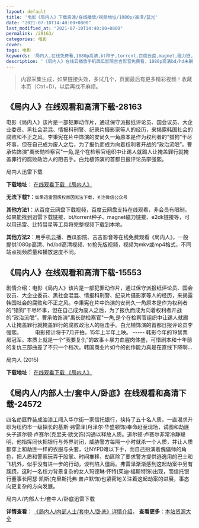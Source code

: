 ```yaml
---
layout: default
title: '电影《局内人》下载资源/在线播放/视频地址/1080p/高清/蓝光'
date: "2021-07-10T14:40:00+0800"
last_modified_at: "2021-07-10T14:40:00+0800"
permalink: /28163/
categories: 电影
cover:
tags: 电影
keywords: '局内人,在线免费看,1080p高清,bt种子,torrent,百度云盘,magnet,磁力链,迅雷下载资源'
description: '《局内人》在线云播放手机西瓜影院吉吉影音免费看，1080p高清bd/hd未删减完整版和tc抢先枪版，mkv/mp4格式，附带bt/torrent种子、magnet/磁力链、百度云盘、网盘资源迅雷下载链接'
---
```


>内容采集生成，如果链接失效，多试几个，页面最后有更多精彩视频！收藏本页（Ctrl+D)，以后再找不麻烦。


## 《局内人》在线观看和高清下载-28163

电影《局内人》该片是一部犯罪动作片，通过保守派报纸评论员、国会议员、大企业委员、黑社会混混、情报科刑警、纪录片摄影家等人的经历，来揭露韩国社会的腐败和不正之风。李秉宪在片中饰演的安尚久一角原本是作为权利者的“猎狗”干尽坏事，但在自己成为废人之后，为了报仇而成为向着权利者开战的“政治流氓”。曹承佑饰演"禹长勋检察官"一角,是个在检察官组织中让踢人就踢人让掩盖罪行就掩盖罪行的腐败政治人的阻击手。白允植饰演的首都日报评论员李强熙。<!---剧情end--->


局内人迅雷下载

**下载地址**： [在线观看下载 《局内人》](https://www.993dy.com//vod-detail-id-17320.html) 


**无法下载?**：`如果迅雷因版权原因无法下载，关注微信公众号 `

**其他方法1**：从百度云网盘下载视频，百度云网盘支持在线观看，非会员有限制，如果能找到迅雷下载链接、bt/torrent种子、magnet磁力链接、e2dk链接等，可以用迅雷、比特彗星等工具将完整视频下载到本地。

**其他方法2**：用手机云播、西瓜影院、吉吉影音等在线免费观看《局内人》，一般提供1080p高清、hd/bd高清视频、tc抢先版视频，视频为mkv或mp4格式，不同站点视频质量和播放速度不同。


## 《局内人》在线观看和高清下载-15553

剧情介绍：电影《局内人》该片是一部犯罪动作片，通过保守派报纸评论员、国会议员、大企业委员、黑社会混混、情报科刑警、纪录片摄影家等人的经历，来揭露韩国社会的腐败和不正之风。李秉宪在片中饰演的安尚久一角原本是作为权利者的“猎狗”干尽坏事，但在自己成为废人之后，为了报仇而成为向着权利者开战的“政治流氓”。曹承佑饰演"禹长勋检察官"一角,是个在检察官组织中让踢人就踢人让掩盖罪行就掩盖罪行的腐败政治人的阻击手。白允植饰演的首都日报评论员李强熙。  　　电影预计将于7月开拍，15年上半年上映。 ----- 韩影今年的19禁票房冠军。本质上就是一个“我要复仇”的故事＋暴力血腥肉体盛，可惜剧本和十年前的复仇三部曲差了不只一个档次。韩国商业片如今的创作能力真是在直线下降啊...


局内人 (2015)

**下载地址**： [在线观看下载 《局内人》](https://www.btbtdy.me/btdy/dy4539.html) 


## 《局内人/内部人士/套中人/卧底》在线观看和高清下载-24572

四名劫匪乔装成油漆工闯入华尔街一家信托银行，挟持了五十名人质。一直渴求升职为纽约市一级探长的基斯·弗雷泽(丹泽尔&middot;华盛顿饰)奉命赶至现场，试图和劫匪头子道尔顿&middot;卢赛尔(克里夫&middot;欧文饰)沟通以释放人质。道尔顿·卢赛尔非常冷静聪明，他指挥同伙把银行与外界封闭，威胁警方每隔一小时就杀一个人质，并让人质都穿上和劫匪一样的衣服与头套，让NYPD难以下手，而自己扮演着傀儡师的角色，把人质和警察玩弄于股掌。时间推移，劫匪除了要求警方提供逃逸用的巴士和飞机外，似乎没有进一步的行动，谈判陷入僵局。弗雷泽渐渐感到这起劫案中另有蹊跷，这时一名权力背景复杂的女人玛德琳&middot;怀特(茱迪·福斯特饰)出现，而信托银行董事长阿瑟·凯斯(克里斯托弗&middot;普卢默饰)也紧密地关注着这起劫案的进展，事态向更复杂的方向发展。


局内人/内部人士/套中人/卧底迅雷下载

**详情查看**： [《局内人/内部人士/套中人/卧底》详情介绍](/movie/24572/)， **查看更多**：[本站资源大全](/movie/t/all/)

